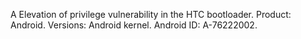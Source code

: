 A Elevation of privilege vulnerability in the HTC bootloader. Product: Android. Versions: Android kernel. Android ID: A-76222002.